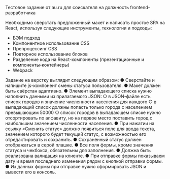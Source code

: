 Тестовое задание от au.ru для соискателя на должность frontend-разработчика

Необходимо сверстать предложенный макет и написать простое SPA на React, используя следующие инструменты, технологии и подходы:
+ БЭМ подход
+ Компонентное использование CSS
+ Препроцессинг CSS
+ Повторное использование блоков
+ Разделение кода на React-компоненты (презентационные и компоненты-контейнеры)
+ Webpack

Задание на верстку выглядит следующим образом:
● Сверстайте и напишите js-компонент смены статуса пользователя.
● Макет должен быть свёрстан адаптивно.
● Элемент выпадающего списка нужно наполнить данными из прилагаемого
JSON:
○ в JSON-файле есть список городов и значение численности населения
для каждого
○ в выпадающий список должны попасть только города с населением
превышающим 50000
○ список городов в выпадающем списке нужно отсортировать по
алфавиту, но на первое место поставить город с наибольшим значением
численности населения.
● При нажатии на ссылку «Сменить статус» должно появиться поле для ввода
текста, значением которого будет текущий статус, с возможностью его
отредактировать и сохранить.
● Сохранённый статус должен отображаться в серой плашке.
● Все поля формы, кроме значения статуса и чекбокса, обязательны для
заполнения.
● Должна быть реализована валидация на клиенте.
● При отправке формы показываем дату и время последнего изменения рядом с
кнопкой отправки формы.
● Из данных формы при отправке нужно сформировать JSON и вывести его в
консоль.

